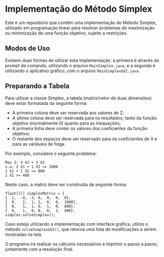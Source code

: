 <!DOCTYPE html>
<html>
<head>
	<title>Implementação do Método Simplex</title>
</head>
<body>
	<h1>Implementação do Método Simplex</h1>
	<p>Este é um repositório que contém uma implementação do Método Simplex, utilizado em programação linear para resolver problemas de maximização ou minimização de uma função objetivo, sujeito a restrições.</p>
 <h2>Modos de Uso</h2>
<p>Existem duas formas de utilizar esta implementação: a primeira é através do prompt de comando, utilizando o arquivo <code>MainSimplex.java</code>, e a segunda é utilizando o aplicativo gráfico, com o arquivo <code>MainSimplexGUI.java</code>.</p>

<h2>Preparando a Tabela</h2>
<p>Para utilizar a classe Simplex, a tabela (matriz/vetor de duas dimensões) deve estar formatada da seguinte forma:</p>
<ul>
	<li>A primeira coluna deve ser reservada aos valores de Z;</li>
	<li>A última coluna deve ser reservada para os resultados, tanto da função objetivo (normalmente 0) quanto para as inequações;</li>
	<li>A primeira linha deve conter os valores dos coeficientes da função objetivo;</li>
	<li>O restante dos espaços deve ser reservado para os coeficientes de X e para as variáveis de folga.</li>
</ul>

<p>Por exemplo, considere o seguinte problema:</p>

<pre><code>Max Z: 4 X1 + 3 X2
s.a. 2 X1 + 1 X2 >= 1000
1 X1 + 1 X2 >= 800
1 X1 >= 400
</code></pre>
 <p>Neste caso, a matriz deve ser construída da seguinte forma:</p>

<pre><code>float[][] simplexMatrix = {
{  1,  -4, -3, 0,  0,  0,  0},
{  0,   2,  1, 1,  0,  0,  1000},
{  0,   1,  1, 0,  1,  0,  800},
{  0,   1,  0, 0,  0,  1,  400},
simplex.solveSimplex();</code></pre>
 <p>Caso esteja utilizando a implementação com interface gráfica, utilize o método <code>solveSimplexGUI()</code>, que retorna uma lista de modificações a serem mostradas na tela.</p>

<p>O programa irá realizar os cálculos necessários e imprimir o passo a passo, juntamente com a resolução final.</p>
</body>
</html>
